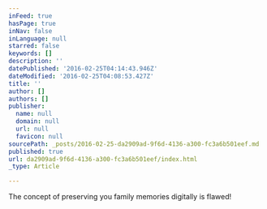 ```yaml
---
inFeed: true
hasPage: true
inNav: false
inLanguage: null
starred: false
keywords: []
description: ''
datePublished: '2016-02-25T04:14:43.946Z'
dateModified: '2016-02-25T04:08:53.427Z'
title: ''
author: []
authors: []
publisher:
  name: null
  domain: null
  url: null
  favicon: null
sourcePath: _posts/2016-02-25-da2909ad-9f6d-4136-a300-fc3a6b501eef.md
published: true
url: da2909ad-9f6d-4136-a300-fc3a6b501eef/index.html
_type: Article

---
```

The concept of preserving you family memories digitally is flawed!